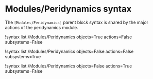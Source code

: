 # Modules/Peridynamics syntax

The `[Modules/Peridynamics]` parent block syntax is shared by the major actions of the peridynamics module.

!syntax list /Modules/Peridynamics objects=True actions=False subsystems=False

!syntax list /Modules/Peridynamics objects=False actions=False subsystems=True

!syntax list /Modules/Peridynamics objects=False actions=True subsystems=False
